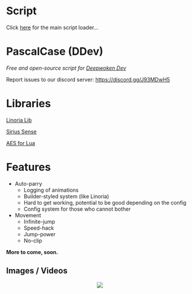 # Script
Click [here](https://github.com/retarded-person/PascalCase/tree/main) for the main script loader...

# PascalCase (DDev)
<i>Free and open-source script for [Deepwoken Dev](https://www.roblox.com/games/10138901829/MANTRAS-Deepwoken-Dev)</i>

Report issues to our discord server: https://discord.gg/J93MDwH5

# Libraries
[Linoria Lib](https://github.com/violin-suzutsuki/LinoriaLib)

[Sirius Sense](https://github.com/shlexware/Sirius/blob/request/library/sense/Documentation.md)

[AES for Lua](https://github.com/bighil/aeslua)

# Features
* Auto-parry
    * Logging of animations
    * Builder-styled system (like Linoria)
    * Hard to get working, potential to be good depending on the config
    * Config system for those who cannot bother
* Movement
    * Infinite-jump
    * Speed-hack
    * Jump-power
    * No-clip

**More to come, soon.**

## Images / Videos
<p align="center">
    <img src="https://cdn.discordapp.com/attachments/1118227974198677588/1118801114964443156/DiscordCanary_8zsYYTHUL8.gif" />
</p>
